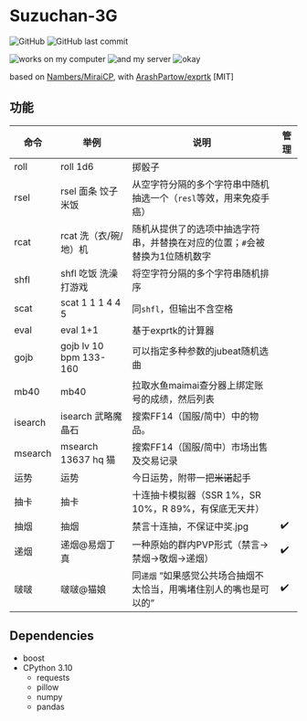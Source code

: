 # Suzuchan-3G

![GitHub](https://img.shields.io/github/license/Suzuco/Suzuchan-3g)
![GitHub last commit](https://img.shields.io/github/last-commit/Suzuco/Suzuchan-3g)

![works on my computer](https://img.shields.io/badge/works%20on-my%20computer-blueviolet)
![and my server](https://img.shields.io/badge/also%20works%20on-my%20cloud%20server-blue)
![okay](https://img.shields.io/badge/which%20is-fucking%20great%21-brightgreen)

based on [Nambers/MiraiCP](https://github.com/Nambers/MiraiCP), with [ArashPartow/exprtk](https://github.com/ArashPartow/exprtk) [MIT]

## 功能

| 命令      | 举例                     | 说明                                       | 管理  |
|---------|------------------------|------------------------------------------|-----|
| roll    | roll 1d6               | 掷骰子                                      ||
| rsel    | rsel 面条 饺子 米饭          | 从空字符分隔的多个字符串中随机抽选一个（`resl`等效，用来免疫手癌）     ||
| rcat    | rcat 洗（衣/碗/地）机         | 随机从提供了的选项中抽选字符串，并替换在对应的位置；`#`会被替换为1位随机数字 ||
| shfl    | shfl 吃饭 洗澡 打游戏         | 将空字符分隔的多个字符串随机排序                         ||
| scat    | scat 1 1 1 4 4 5       | 同`shfl`，但输出不含空格                          ||
| eval    | eval 1+1               | 基于exprtk的计算器                             ||
| gojb    | gojb lv 10 bpm 133-160 | 可以指定多种参数的jubeat随机选曲                      ||
| mb40    | mb40                   | 拉取水鱼maimai查分器上绑定账号的成绩，然后列表               ||
| isearch | isearch 武略魔晶石          | 搜索FF14（国服/简中）中的物品。                       |
| msearch | msearch 13637 hq 猫     | 搜索FF14（国服/简中）市场出售及交易记录                   |
| 运势      | 运势                     | 今日运势，附带一把~~米诺~~起手                        |
| 抽卡      | 抽卡                     | 十连抽卡模拟器（SSR 1%，SR 10%，R 89%，有保底无天井）      ||
| 抽烟      | 抽烟                     | 禁言十连抽，不保证中奖.jpg                          | ✔️  |
| 递烟      | 递烟@易烟丁真                | 一种原始的群内PVP形式（禁言->禁烟->敬烟->递烟）             | ✔️  |
| 啵啵      | 啵啵@猫娘                  | 同`递烟` “如果感觉公共场合抽烟不太恰当，用嘴堵住别人的嘴也是可以的”     | ✔️  |

## Dependencies

- boost
- CPython 3.10
  - requests
  - pillow
  - numpy
  - pandas

